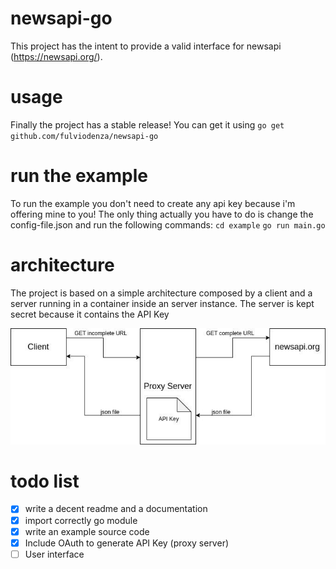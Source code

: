 # newsapi-go
This project has the intent to provide a valid interface for newsapi (https://newsapi.org/).

# usage
Finally the project has a stable release! 
You can get it using 
`go get github.com/fulviodenza/newsapi-go`

# run the example
To run the example you don't need to create any api key because i'm offering mine to you!
The only thing actually you have to do is change the config-file.json and run the following commands:
`cd example`
`go run main.go`

# architecture
The project is based on a simple architecture composed by a client and a server running in a container inside an server instance. The server is kept secret because it contains the API Key

![general architecture](docs/general_architecture.jpg)

# todo list
- [x] write a decent readme and a documentation
- [x] import correctly go module
- [x] write an example source code 
- [x] Include OAuth to generate API Key (proxy server)
- [ ] User interface
